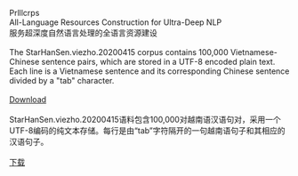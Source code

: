 Prlllcrps<br>
All-Language Resources Construction for Ultra-Deep NLP<br>
服务超深度自然语言处理的全语言资源建设<br>
<br>
The StarHanSen.viezho.20200415 corpus contains 100,000 Vietnamese-Chinese sentence pairs, which are stored in a UTF-8 encoded plain text. Each line is a Vietnamese sentence and its corresponding Chinese sentence divided by a "tab" character.<br>
<br>
<a href="https://72k.us/file/26095203-437667224">Download</a><br>
<br>
StarHanSen.viezho.20200415语料包含100,000对越南语汉语句对，采用一个UTF-8编码的纯文本存储。每行是由“tab”字符隔开的一句越南语句子和其相应的汉语句子。<br>
<br>
<a href="https://72k.us/file/26095203-437667224">下载</a>
